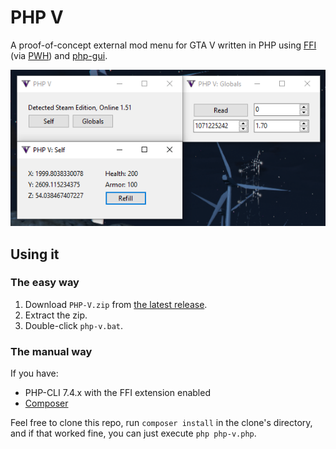 # PHP V

A proof-of-concept external mod menu for GTA V written in PHP using [FFI](https://github.com/dstogov/php-ffi) (via [PWH](https://github.com/Sainan/php-windows-hacking)) and [php-gui](https://github.com/gabrielrcouto/php-gui).

![Screenshot](screenshot.png)

## Using it

### The easy way

1. Download `PHP-V.zip` from [the latest release](https://github.com/Sainan/PHP-V/releases).
2. Extract the zip.
3. Double-click `php-v.bat`.

### The manual way

If you have:

- PHP-CLI 7.4.x with the FFI extension enabled
- [Composer](https://getcomposer.org/)

Feel free to clone this repo, run `composer install` in the clone's directory, and if that worked fine, you can just execute `php php-v.php`.
